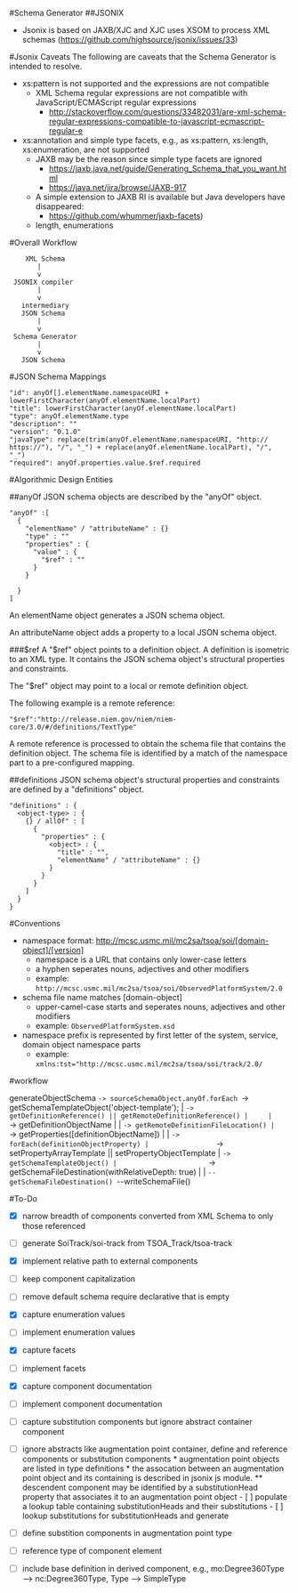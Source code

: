 #Schema Generator
##JSONIX

  * Jsonix is based on JAXB/XJC and XJC uses XSOM to process XML schemas (https://github.com/highsource/jsonix/issues/33)

#Jsonix Caveats
The following are caveats that the Schema Generator is intended to resolve.

  * xs:pattern is not supported and the expressions are not compatible
    * XML Schema regular expressions are not compatible with JavaScript/ECMAScript regular expressions
      * http://stackoverflow.com/questions/33482031/are-xml-schema-regular-expressions-compatible-to-javascript-ecmascript-regular-e
  * xs:annotation and simple type facets, e.g., as xs:pattern, xs:length, xs:enumeration, are not supported
    * JAXB may be the reason since simple type facets are ignored
      * https://jaxb.java.net/guide/Generating_Schema_that_you_want.html
      * https://java.net/jira/browse/JAXB-917
    * A simple extension to JAXB RI is available but Java developers have disappeared:
      * https://github.com/whummer/jaxb-facets)
    *   length, enumerations


#Overall Workflow

  ```
      XML Schema
         |        
         v
   JSONIX compiler
         |
         v
     intermediary 
     JSON Schema 
         |
         v
   Schema Generator
         |
         v 
     JSON Schema
  ```
  
#JSON Schema Mappings

  ```
  "id": anyOf[].elementName.namespaceURI + lowerFirstCharacter(anyOf.elementName.localPart)
  "title": lowerFirstCharacter(anyOf.elementName.localPart)
  "type": anyOf.elementName.type
  "description": ""
  "version": "0.1.0"
  "javaType": replace(trim(anyOf.elementName.namespaceURI, "http:// https://"), "/", "_") + replace(anyOf.elementName.localPart), "/", "_")
  "required": anyOf.properties.value.$ref.required
  ```
#Algorithmic Design Entities

##anyOf
JSON schema objects are described by the "anyOf" object.

  ```
  "anyOf" :[
    {
      "elementName" / "attributeName" : {}
      "type" : ""
      "properties" : {
        "value" : {
          "$ref" : ""  
        }
      }
      
    }
  ]
  ```
An elementName object generates a JSON schema object.  

An attributeName object adds a property to a local JSON schema object.

###$ref
A "$ref" object points to a definition object.  A definition is isometric to an XML type.  It contains the JSON schema object's structural properties and constraints.

The "$ref" object may point to a local or remote definition object.  

The following example is a remote reference:

```
"$ref":"http://release.niem.gov/niem/niem-core/3.0/#/definitions/TextType"
```
A remote reference is processed to obtain the schema file that contains the definition object.  The schema file is identified by a match of the namespace part to a pre-configured mapping.

##definitions
JSON schema object's structural properties and constraints are defined by a "definitions" object.

  ```
  "definitions" : {
    <object-type> : {
      {} / allOf" : [
        {
          "properties" : {
            <object> : {
              "title" : "",
              "elementName" / "attributeName" : {}
            }
          }
        }
      ]
    }
  }

  ```

#Conventions

  * namespace format: http://mcsc.usmc.mil/mc2sa/tsoa/soi/[domain-object]/[version] 
    * namespace is a URL that contains only lower-case letters
    * a hyphen seperates nouns, adjectives and other modifiers
    * example: `http://mcsc.usmc.mil/mc2sa/tsoa/soi/ObservedPlatformSystem/2.0`
  * schema file name matches [domain-object]
    * upper-camel-case starts and seperates nouns, adjectives and other modifiers
    * example: `ObservedPlatformSystem.xsd`
  * namespace prefix is represented by first letter of the system, service, domain object namespace parts
    * example: `xmlns:tst="http://mcsc.usmc.mil/mc2sa/tsoa/soi/track/2.0/`

#workflow

generateObjectSchema
  `-> sourceSchemaObject.anyOf.forEach
        `-> getSchemaTemplateObject('object-template');
        |     `-> getDefinitionReference() || getRemoteDefinitionReference()
        |     |                                 `-> getDefinitionObjectName
        |     |                                 `-> getRemoteDefinitionFileLocation()
        |     `-> getProperties([definitionObjectName])
        |
        |           `-> forEach(definitionObjectProperty)
        |                 `-> setPropertyArrayTemplate || setPropertyObjectTemplate
        |                       `-> getSchemaTemplateObject()
        |                       `-> getSchemaFileDestination(withRelativeDepth: true)
        |
        |
        `--getSchemaFileDestination()
        `--writeSchemaFile()

#To-Do
- [x] narrow breadth of components converted from XML Schema to only those referenced
- [ ] generate SoiTrack/soi-track from TSOA_Track/tsoa-track
- [x] implement relative path to external components
- [ ] keep component capitalization
- [ ] remove default schema require declarative that is empty
- [x] capture enumeration values
- [ ] implement enumeration values
- [x] capture facets
- [ ] implement facets
- [x] capture component documentation
- [ ] implement component documentation
- [ ] capture substitution components but ignore abstract container component
- [ ] ignore abstracts like augmentation point container, define and reference components or substitution components
        * augmentation point objects are listed in type definitions
        * the assocation between an augmentation point object and its containing <elements> is described in jsonix js module.
          ** descendent component may be identified by a substitutionHead property that associates it to an augmentation point object
            - [ ] populate a lookup table containing substitutionHeads and their substitutions
            - [ ] lookup substitutions for substitutionHeads and generate
- [ ] define substition components in augmentation point type
- [ ] reference type of component element
- [ ] include base definition in derived component, e.g., mo:Degree360Type --> nc:Degree360Type, Type --> SimpleType


